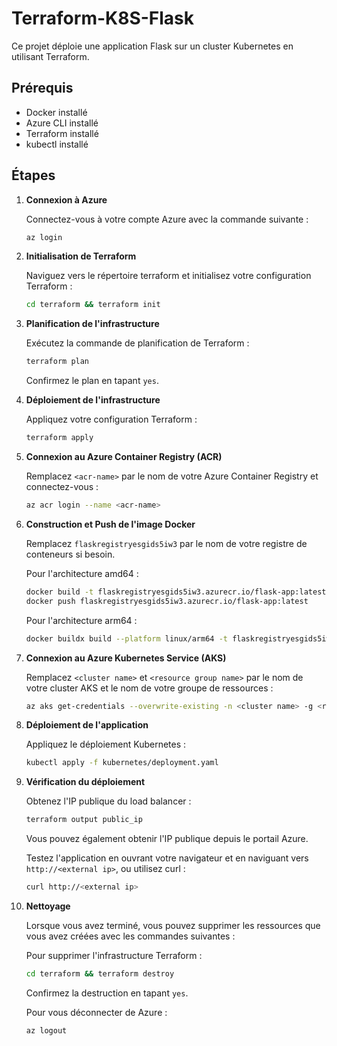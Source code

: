 # Terraform-K8S-Flask

Ce projet déploie une application Flask sur un cluster Kubernetes en utilisant Terraform.

## Prérequis

- Docker installé
- Azure CLI installé
- Terraform installé
- kubectl installé

## Étapes

1. **Connexion à Azure**

    Connectez-vous à votre compte Azure avec la commande suivante :

    ```bash
    az login
    ```

2. **Initialisation de Terraform**

    Naviguez vers le répertoire terraform et initialisez votre configuration Terraform :

    ```bash
    cd terraform && terraform init
    ```

3. **Planification de l'infrastructure**

    Exécutez la commande de planification de Terraform :

    ```bash
    terraform plan
    ```

    Confirmez le plan en tapant `yes`.

4. **Déploiement de l'infrastructure**

    Appliquez votre configuration Terraform :

    ```bash
    terraform apply
    ```

5. **Connexion au Azure Container Registry (ACR)**

    Remplacez `<acr-name>` par le nom de votre Azure Container Registry et connectez-vous :

    ```bash
    az acr login --name <acr-name>
    ```

6. **Construction et Push de l'image Docker**

    Remplacez `flaskregistryesgids5iw3` par le nom de votre registre de conteneurs si besoin.

    Pour l'architecture amd64 :

    ```bash
    docker build -t flaskregistryesgids5iw3.azurecr.io/flask-app:latest .
    docker push flaskregistryesgids5iw3.azurecr.io/flask-app:latest
    ```

    Pour l'architecture arm64 :

    ```bash
    docker buildx build --platform linux/arm64 -t flaskregistryesgids5iw3.azurecr.io/flask-app:latest --push .
    ```

7. **Connexion au Azure Kubernetes Service (AKS)**

    Remplacez `<cluster name>` et `<resource group name>` par le nom de votre cluster AKS et le nom de votre groupe de ressources :

    ```bash
    az aks get-credentials --overwrite-existing -n <cluster name> -g <resource group name>
    ```

8. **Déploiement de l'application**

    Appliquez le déploiement Kubernetes :

    ```bash
    kubectl apply -f kubernetes/deployment.yaml
    ```

9. **Vérification du déploiement**

    Obtenez l'IP publique du load balancer :

    ```bash
    terraform output public_ip
    ```

    Vous pouvez également obtenir l'IP publique depuis le portail Azure.

    Testez l'application en ouvrant votre navigateur et en naviguant vers `http://<external ip>`, ou utilisez curl :

    ```bash
    curl http://<external ip>
    ```

10. **Nettoyage**

    Lorsque vous avez terminé, vous pouvez supprimer les ressources que vous avez créées avec les commandes suivantes :

    Pour supprimer l'infrastructure Terraform :

    ```bash
    cd terraform && terraform destroy
    ```

    Confirmez la destruction en tapant `yes`.

    Pour vous déconnecter de Azure :

    ```bash
    az logout
    ```
